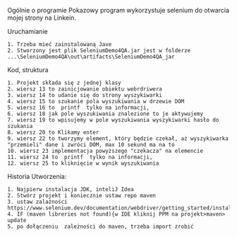 ﻿Ogólnie o programie
	Pokazowy program wykorzystuje selenium do otwarcia mojej strony na Linkein.
 
Uruchamianie

	1. Trzeba mieć zainstalowaną Jave 
	2. Stworzony jest plik SeleniumDemo4QA.jar jest w folderze ...\SeleniumDemo4QA\out\artifacts\SeleniumDemo4QA_jar
	
Kod, struktura

	1. Projekt składa się z jednej klasy
	2. wiersz 13 to zainicjowanie obiektu webrdriwera
	3. wiersz 14 to udanie się do strony wyszykiwarki
	4. wiersz 15 to szukanie pola wyszukiwania w drzewie DOM
	5. wiersz 16 to  printf  tylko na informacji,
	6. wiersz 18 jak pole wyszukiwania znalezione to je aktywujemy 
	7. wiersz 19 to wpisujemy w pole wyszukiwania wyszykiwarki hasło do szukania
	8. wiersz 20 to Klikamy enter
	9. wiersz 22 to tworzymy element, który będzie czekał, aż wyszykiwarka "przemieli" dane i zwróci DOM, max 10 sekund ma na to 
	10. wiersz 23 implementacja powyższego "czekacza" na elemencie
	11. wiersz 24 to  printf  tylko na informacji,
	12. wiersz 25 to kliknięcie w wynik wyszukiwania
	
Historia Utworzenia:

	1. Najpierw instalacja JDK, inteliJ Idea 
	2. Stwórz projekt i koniecznie ustaw repo maven
	3. ustaw zalażności https://www.selenium.dev/documentation/webdriver/getting_started/install_library/ 
	4. IF (maven libreries not found){w IDE kliknij PPM na projekt>maven> update
	5. po dołączeniu  zależności do maven, trzeba import zrobić
